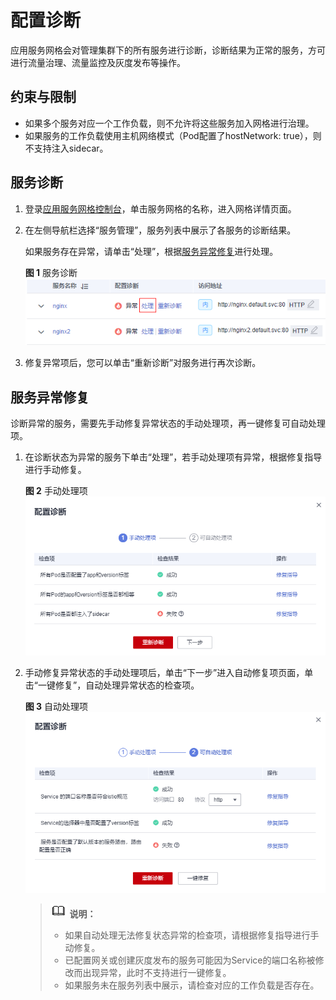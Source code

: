 # 配置诊断<a name="asm_01_0031"></a>

应用服务网格会对管理集群下的所有服务进行诊断，诊断结果为正常的服务，方可进行流量治理、流量监控及灰度发布等操作。

## 约束与限制<a name="section1492016145439"></a>

-   如果多个服务对应一个工作负载，则不允许将这些服务加入网格进行治理。
-   如果服务的工作负载使用主机网络模式（Pod配置了hostNetwork: true），则不支持注入sidecar。

## 服务诊断<a name="section12419144997"></a>

1.  登录[应用服务网格控制台](https://console.huaweicloud.com/asm/?locale=zh-cn)，单击服务网格的名称，进入网格详情页面。
2.  在左侧导航栏选择“服务管理”，服务列表中展示了各服务的诊断结果。

    如果服务存在异常，请单击“处理”，根据[服务异常修复](#section104191546916)进行处理。

    **图 1**  服务诊断<a name="fig1713233116457"></a>  
    ![](figures/服务诊断.png "服务诊断")

3.  修复异常项后，您可以单击“重新诊断”对服务进行再次诊断。

## 服务异常修复<a name="section104191546916"></a>

诊断异常的服务，需要先手动修复异常状态的手动处理项，再一键修复可自动处理项。

1.  在诊断状态为异常的服务下单击“处理”，若手动处理项有异常，根据修复指导进行手动修复。

    **图 2**  手动处理项<a name="fig555419395488"></a>  
    ![](figures/手动处理项.png "手动处理项")

2.  手动修复异常状态的手动处理项后，单击“下一步”进入自动修复项页面，单击“一键修复”，自动处理异常状态的检查项。

    **图 3**  自动处理项<a name="fig1523450122510"></a>  
    ![](figures/自动处理项.png "自动处理项")

    >![](public_sys-resources/icon-note.gif) **说明：** 
    >-   如果自动处理无法修复状态异常的检查项，请根据修复指导进行手动修复。
    >-   已配置网关或创建灰度发布的服务可能因为Service的端口名称被修改而出现异常，此时不支持进行一键修复。
    >-   如果服务未在服务列表中展示，请检查对应的工作负载是否存在。


